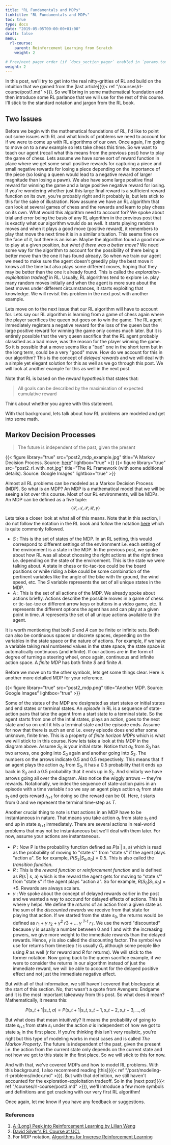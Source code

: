 ```yaml
---
title: "RL Fundamentals and MDPs"
linktitle: "RL Fundamentals and MDPs"
toc: true
type: docs
date: "2019-05-05T00:00:00+01:00"
draft: false
menu:
  rl-course:
    parent: Reinforcement Learning from Scratch
    weight: 2

# Prev/next pager order (if `docs_section_pager` enabled in `params.toml`)
weight: 2
---
```

In this post, we'll try to get into the real nitty-gritties of RL and build on the intuition that we gained from the [last article]({{< ref "/courses/rl-course/post1.md" >}}). So we'll bring in some mathematical foundation and then introduce some RL parlance that we will use for the rest of this course. I'll stick to the standard notation and jargon from the RL book.

## Two Issues

Before we begin with the mathematical foundations of RL, I'd like to point out some issues with RL and what kinds of problems we need to account for if we were to come up with RL algorithms of our own. Once again, I'm going to move on to a new example so lets take chess this time.
So we want to teach our agent (recall what this means from the previous post) how to play the game of chess. Lets assume we have some sort of reward function in place where we get some small positive rewards for capturing a piece and small negative rewards for losing a piece depending on the importance of the piece (so losing a queen would lead to a negative reward of larger magnitude than losing a pawn). We also have some large positive final reward for winning the game and a large positive negative reward for losing. If you're wondering whether just this large final reward is a sufficient reward function on its own, you're probably right and it probably is, but lets stick to this for the sake of illustration.
Now assume we have an RL algorithm that can look at several games of chess and the rewards and learn to play chess on its own. What would this algorithm need to account for? We spoke about trial and error being the basis of any RL algorithm in the previous post that is exactly what our algorithm would do as well. It starts playing random moves and when it plays a good move (positive reward), it remembers to play that move the next time it is in a similar situation. This seems fine on the face of it, but there is an issue. Maybe the algorithm found a good move to play at a given position, _but what if there was a better move?_
We need some way for the algorithm to account for the possibility of there being a better move than the one it has found already. So when we train our agent we need to make sure the agent doesn't greedily play the best move it knows all the time but also plays some different moves, hoping that they may be better than the one it already found. This is called the _exploration-exploitation tradeoff_ in RL. Usually, RL algorithms tend to explore i.e. play many random moves initially and when the agent is more sure about the best moves under different circumstances, it starts exploiting that knowledge. We will revisit this problem in the next post with another example.

Lets move on to the next issue that our RL algorithm will have to account for. Lets say our RL algorithm is learning from a game of chess again where the player sacrifices the queen but goes on to win the game. The RL agent immediately registers a negative reward for the loss of the queen but the large positive reward for winning the game only comes much later. But it is entirely possible that the very queen sacrifice that the RL agent probably classified as a bad move, was the reason for the player winning the game. So it is possible that a move seems like a "bad" one in the short term but in the long term, could be a very "good" move. How do we account for this in our algorithm? This is the concept of _delayed rewards_ and we will deal with a simple yet elegant solution for this as well as we go through this post. We will look at another example for this as well in the next post.

Note that RL is based on the _reward hypothesis_ that states that:

> All goals can be described by the maximisation of expected cumulative reward

Think about whether you agree with this statement.

With that background, lets talk about how RL problems are modeled and get into some math.

## Markov Decision Processes

> The future is independent of the past, given the present

{{< figure library="true" src="post2_mdp_example.jpg" title="A Markov Decision Process. Source: [here](https://randomant.net/reinforcement-learning-concepts/)" lightbox="true" >}}
{{< figure library="true" src="post2_rl_with_not.jpg" title="The RL Framework (with some additional details). Source: Google Images" lightbox="true" >}}

Almost all RL problems can be modeled as a Markov Decision Process (MDP). So what is an MDP? An MDP is a mathematical model that we will be seeing a lot over this course. Most of our RL environments, will be MDPs. An MDP can be defined as a five tuple:
$$\langle \mathcal{S}, \mathcal{A}, \mathcal{P}, \mathcal{R}, \gamma \rangle$$ 

Lets take a closer look at what all of this means. Note that in this section, I do not follow the notation in the RL book and follow the notation [here](https://ai.stanford.edu/~ang/papers/icml00-irl.pdf) which is quite commonly followed.

* _S_ : This is the set of states of the MDP. In an RL setting, this would correspond to different settings of the environment i.e. each setting of the environment is a state in the MDP. In the previous post, we spoke about how RL was all about choosing the right actions at the right times i.e. depending on the state of the environment. This is the state we were talking about. A state in chess or tic-tac-toe could be the board positions or while riding a bike could be some combination of the pertinent variables like the angle of the bike with thr ground, the wind speed, etc. The _S_ variable represents the set of all unique states in the MDP. 
* _A_ : This is the set of all actions of the MDP. We already spoke about actions briefly. Actions describe the possible moves in a game of chess or tic-tac-toe or different arrow keys or buttons in a video game, etc. It represents the different options the agent has and can play at a given point in time. _A_ represents the set of all unique actions available to the agent.

It is worth mentioning that both _S_ and _A_ can be finite or infinite sets. Both can also be continuous spaces or discrete spaces, depending on the variables in the state space or the nature of actions. For example, if we have a variable taking real numbered values in the state space, the state space is automatically continuous (and infinite). If our actions are in the form of degree of turning a steering wheel, once again, continuous and infinite action space. A _finite MDP_ has both finite _S_ and finite _A_.

Before we move on to the other symbols, lets get some things clear. Here is another more detailed MDP for your reference.

{{< figure library="true" src="post2_mdp.png" title="Another MDP. Source: Google Images" lightbox="true" >}}

Some of the states of the MDP are designated as start states or initial states and end states or terminal states. An _episode_ in RL is a sequence of state-action pairs that take the agent from a start state to a terminal state. So the agent starts from one of the intial states, plays an action, goes to the next state and so on until it hits a terminal state and the episode ends. Assume for now that there is such an end i.e. every episode does end after some unknown, finite time. This is a property of _finite horizon MDPs_ which is what we will stick to in this course.
Now lets take a look at this MDP in the diagram above. Assume _S_<sub>0</sub> is your initial state. Notice that _a_<sub>0</sub> from _S_<sub>0</sub> has two arrows, one going into _S_<sub>0</sub> again and another going into _S_<sub>2</sub>. The numbers on the arrows indicate 0.5 and 0.5 respectively. This means that if an agent plays the action _a_<sub>0</sub> from _S_<sub>0</sub>, it has a 0.5 probability that it ends up back in _S_<sub>0</sub> and a 0.5 probability that it ends up in _S_<sub>2</sub>. And similarly we have arrows going all over the diagram. Also notice the wiggly arrows -- they're rewards.
Notationally, we index the sequence of state-action pairs in an episode with a time variable _t_ so we say an agent plays action _a_<sub>t</sub> from state _s_<sub>t</sub> and gets reward _r_<sub>t+1</sub> for doing so (the reward can be 0). Here, _t_ starts from 0 and we represent the terminal time-step as _T_.

Another crucial thing to note is that actions in an MDP have to be instantaneous in nature. That means you take action _a_<sub>t</sub> from state _s_<sub>t</sub> and end up in state _s_<sub>t+1</sub> immediately. There are several actions in real-world problems that may not be instantaneous but we'll deal with them later. For now, assume your actions are instantaneous.

* _P_ : Now P is the probability function defined as _P_(s<sup>'</sup>| s, a) which is read as the probability of moving to "state s'" from "state s" if the agent plays "action a". So for example, _P_(_S_<sub>2</sub>|_S_<sub>0</sub>,_a_<sub>0</sub>) = 0.5. This is also called the _transition function_.
* _R_ : This is the _reward function_ or _reinforcement function_ and is defined as _R_(s<sup>'</sup>| s, a) which is the reward the agent gets for moving to "state s'" from "state s" if the agent plays "action a". So for example, _R_(_S_<sub>0</sub>|_S_<sub>1</sub>,_a_<sub>0</sub>) = +5. Rewards are always scalars.
* $\gamma$ : We spoke about the concept of delayed rewards earlier in the post and we wanted a way to accound for delayed effects of actions. This is where $\gamma$ helps. We define the _returns_ of an action from a given state as the sum of the _discounted rewards_ we receive from that state for playing that action. If we started from the state _s_<sub>0</sub>, the returns would be defined as _r_<sub>1</sub> + $\gamma$ _r_<sub>2</sub> + $\gamma$<sup>2</sup> _r_</sub>3</sub> + ... $\gamma$ <sup>_T-1_</sup> _r_<sub>_T_</sub>. We use the word "discounted" because $\gamma$ is usually a number between 0 and 1 and with the increasing powers, we give more weight to the immediate rewards than the delayed rewards. Hence, $\gamma$ is also called the discounting factor. The symbol we use for returns from timestep _t_ is usually _G_<sub>_t_</sub> although some people like using _R_ as well (_r_ for reward and _R_ for returns). We will stick to the former notation. Now going back to the queen sacrifice example, if we were to consider the returns in our algorithm instead of just the immediate reward, we will be able to account for the delayed positive effect and not just the immediate negative effect.

But with all of that information, we still haven't covered that blockquote at the start of this section. No, that wasn't a quote from Avengers: Endgame and it is the most important takeaway from this post. So what does it mean? Mathematically, it means this:

$$P(s\_{t+1}|s\_t,a) = P(s\_{t+1}|s\_t,s\_{t-1},s\_{t-2},s\_{t-3},...,a)$$

But what does that mean intuitively? It means the probability of going to state _s_<sub>t+1</sub> from state _s_<sub>t</sub> under the action _a_ is independent of how we got to state _s_<sub>t</sub> in the first place. If you're thinking this isn't very realistic, you're right but this type of modeling works in most cases and is called _The Markov Property_. The future is independent of the past, given the present i.e. the action from the current state only depends on the current state and not how we got to this state in the first place. So we will stick to this for now.

And with that, we've covered MDPs and how to model RL problems. With this background, I also recommend reading [this]({{< ref "/post/modeling-rl-problems/index.md" >}}). But with that definition, we still haven't accounted for the exploration-exploitation tradeoff. So in the [next post]({{< ref "/courses/rl-course/post3.md" >}}), we'll introduce a few more symbols and definitions and get cracking with our very first RL algorithm!

Once again, let me know if you have any feedback or suggestions.

### References

1. [A (Long) Peek into Reinforcement Learning by Lilian Weng](https://lilianweng.github.io/lil-log/2018/02/19/a-long-peek-into-reinforcement-learning.html)
2. [David Silver's RL Course at UCL](http://www0.cs.ucl.ac.uk/staff/d.silver/web/Teaching.html)
3. For MDP notation, [Algorithms for Inverese Reinforcement Learning](https://ai.stanford.edu/~ang/papers/icml00-irl.pdf)

